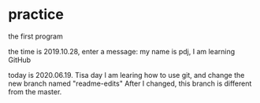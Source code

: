 # practice
the first program

the time is 2019.10.28, enter a message: my name is pdj, I am learning GitHub

today is 2020.06.19. Tisa day I am learing how to use git, and change the new branch named "readme-edits"
After I changed, this branch is different from the master.
